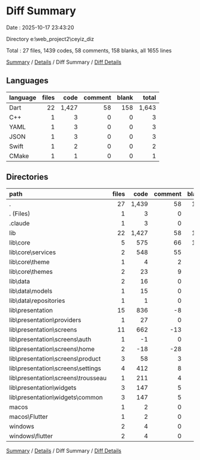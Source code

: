 # Diff Summary

Date : 2025-10-17 23:43:20

Directory e:\\web_project2\\ceyiz_diz

Total : 27 files,  1439 codes, 58 comments, 158 blanks, all 1655 lines

[Summary](results.md) / [Details](details.md) / Diff Summary / [Diff Details](diff-details.md)

## Languages
| language | files | code | comment | blank | total |
| :--- | ---: | ---: | ---: | ---: | ---: |
| Dart | 22 | 1,427 | 58 | 158 | 1,643 |
| C++ | 1 | 3 | 0 | 0 | 3 |
| YAML | 1 | 3 | 0 | 0 | 3 |
| JSON | 1 | 3 | 0 | 0 | 3 |
| Swift | 1 | 2 | 0 | 0 | 2 |
| CMake | 1 | 1 | 0 | 0 | 1 |

## Directories
| path | files | code | comment | blank | total |
| :--- | ---: | ---: | ---: | ---: | ---: |
| . | 27 | 1,439 | 58 | 158 | 1,655 |
| . (Files) | 1 | 3 | 0 | 0 | 3 |
| .claude | 1 | 3 | 0 | 0 | 3 |
| lib | 22 | 1,427 | 58 | 158 | 1,643 |
| lib\\core | 5 | 575 | 66 | 105 | 746 |
| lib\\core\\services | 2 | 548 | 55 | 98 | 701 |
| lib\\core\\theme | 1 | 4 | 2 | 2 | 8 |
| lib\\core\\themes | 2 | 23 | 9 | 5 | 37 |
| lib\\data | 2 | 16 | 0 | 0 | 16 |
| lib\\data\\models | 1 | 15 | 0 | 0 | 15 |
| lib\\data\\repositories | 1 | 1 | 0 | 0 | 1 |
| lib\\presentation | 15 | 836 | -8 | 53 | 881 |
| lib\\presentation\\providers | 1 | 27 | 0 | 5 | 32 |
| lib\\presentation\\screens | 11 | 662 | -13 | 38 | 687 |
| lib\\presentation\\screens\\auth | 1 | -1 | 0 | 0 | -1 |
| lib\\presentation\\screens\\home | 2 | -18 | -28 | -9 | -55 |
| lib\\presentation\\screens\\product | 3 | 58 | 3 | 0 | 61 |
| lib\\presentation\\screens\\settings | 4 | 412 | 8 | 36 | 456 |
| lib\\presentation\\screens\\trousseau | 1 | 211 | 4 | 11 | 226 |
| lib\\presentation\\widgets | 3 | 147 | 5 | 10 | 162 |
| lib\\presentation\\widgets\\common | 3 | 147 | 5 | 10 | 162 |
| macos | 1 | 2 | 0 | 0 | 2 |
| macos\\Flutter | 1 | 2 | 0 | 0 | 2 |
| windows | 2 | 4 | 0 | 0 | 4 |
| windows\\flutter | 2 | 4 | 0 | 0 | 4 |

[Summary](results.md) / [Details](details.md) / Diff Summary / [Diff Details](diff-details.md)
